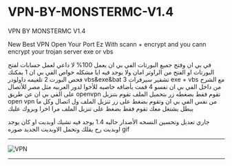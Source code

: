 # VPN-BY-MONSTERMC-V1.4
VPN BY MONSTERMC V1.4

New Best VPN Open Your Port Ez With scann + encrypt
and you cann encrypt your trojan server  exe or vbs

في بي ان وفتح جميع البورتات
الفي بي ان يعمل 100% لا داعي لعمل حسابات لفتح البورتات او الفتح من الراوتر
امان ولا يوجد فيه ايا مشكله
خواص الفي بي ان
1 يمكنك فحص البورت 
2 تلغيمه داولودر vbs&exe&bat
3 تشفير سيرفرات exe + vbs مع الشرح من داخل الفي بي ان نفسو
4 قمت بأضافه خاصيه للأخوا لدور العربيه مثل مصر للأتصال على الفي بي ان عن طريق openvpn تقوم فقط بضغطه زر بتحميل الملف
تقوم بتنزيل open vpn من نفس الفي بي ان وتقوم بضغط على زر تنزيل الملف ول اتصال
وكل ما يبطل يشتغل معك تقوم فقط بضغط على تنزيل الملف مرا اخرا  وبروك عليك 

جاري تعديل وتحسين النسخه
الأصدار حاليه 1.4 يوجد فيه تشيك أوبديت او كان يوجد اوبديت رح يقلك وتحمل الاوبديت الجديد
صوره gif 

** **

![VPN](https://user-images.githubusercontent.com/74623428/148708275-20df60eb-e41e-424c-9120-839b75f51513.gif)

** **
